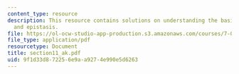 ```yaml
---
content_type: resource
description: This resource contains solutions on understanding the basis, complementation
  and epistasis.
file: https://ol-ocw-studio-app-production.s3.amazonaws.com/courses/7-014-introductory-biology-spring-2005/9f1d33d872256e9aa9274e990e5d6263_section11_ak.pdf
file_type: application/pdf
resourcetype: Document
title: section11_ak.pdf
uid: 9f1d33d8-7225-6e9a-a927-4e990e5d6263
---
```

